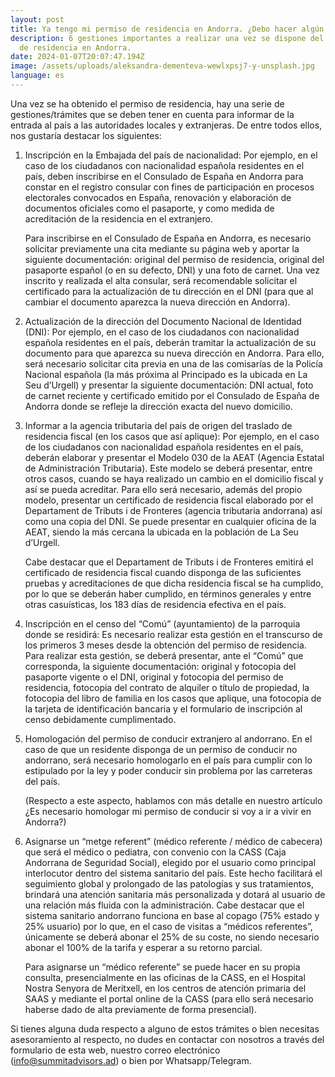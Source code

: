 ```yaml
---
layout: post
title: Ya tengo mi permiso de residencia en Andorra. ¿Debo hacer algún trámite más?
description: 6 gestiones importantes a realizar una vez se dispone del permiso
  de residencia en Andorra.
date: 2024-01-07T20:07:47.194Z
image: /assets/uploads/aleksandra-dementeva-wewlxpsj7-y-unsplash.jpg
language: es
---
```

Una vez se ha obtenido el permiso de residencia, hay una serie de gestiones/trámites que se deben tener en cuenta para informar de la entrada al país a las autoridades locales y extranjeras. De entre todos ellos, nos gustaría destacar los siguientes:

1. Inscripción en la Embajada del país de nacionalidad: Por ejemplo, en el caso de los ciudadanos con nacionalidad española residentes en el país, deben inscribirse en el Consulado de España en Andorra para constar en el registro consular con fines de participación en procesos electorales convocados en España, renovación y elaboración de documentos oficiales como el pasaporte, y como medida de acreditación de la residencia en el extranjero.

   Para inscribirse en el Consulado de España en Andorra, es necesario solicitar previamente una cita mediante su página web y aportar la siguiente documentación: original del permiso de residencia, original del pasaporte español (o en su defecto, DNI) y una foto de carnet. Una vez inscrito y realizada el alta consular, será recomendable solicitar el certificado para la actualización de tu dirección en el DNI (para que al cambiar el documento aparezca la nueva dirección en Andorra).


2. Actualización de la dirección del Documento Nacional de Identidad (DNI): Por ejemplo, en el caso de los ciudadanos con nacionalidad española residentes en el país, deberán tramitar la actualización de su documento para que aparezca su nueva dirección en Andorra. Para ello, será necesario solicitar cita previa en una de las comisarías de la Policía Nacional española (la más próxima al Principado es la ubicada en La Seu d’Urgell) y presentar la siguiente documentación: DNI actual, foto de carnet reciente y certificado emitido por el Consulado de España de Andorra donde se refleje la dirección exacta del nuevo domicilio.


3. Informar a la agencia tributaria del país de origen del traslado de residencia fiscal (en los casos que así aplique): Por ejemplo, en el caso de los ciudadanos con nacionalidad española residentes en el país, deberán elaborar y presentar el Modelo 030 de la AEAT (Agencia Estatal de Administración Tributaria). Este modelo se deberá presentar, entre otros casos, cuando se haya realizado un cambio en el domicilio fiscal y así se pueda acreditar. Para ello será necesario, además del propio modelo, presentar un certificado de residencia fiscal elaborado por el Departament de Tributs i de Fronteres (agencia tributaria andorrana) así como una copia del DNI. Se puede presentar en cualquier oficina de la AEAT, siendo la más cercana la ubicada en la población de La Seu d’Urgell.

   Cabe destacar que el Departament de Tributs i de Fronteres emitirá el certificado de residencia fiscal cuando disponga de las suficientes pruebas y acreditaciones de que dicha residencia fiscal se ha cumplido, por lo que se deberán haber cumplido, en términos generales y entre otras casuísticas, los 183 días de residencia efectiva en el país.


4. Inscripción en el censo del “Comú” (ayuntamiento) de la parroquia donde se residirá: Es necesario realizar esta gestión en el transcurso de los primeros 3 meses desde la obtención del permiso de residencia. Para realizar esta gestión, se deberá presentar, ante el “Comú” que corresponda, la siguiente documentación: original y fotocopia del pasaporte vigente o el DNI, original y fotocopia del permiso de residencia, fotocopia del contrato de alquiler o título de propiedad, la fotocopia del libro de familia en los casos que aplique, una fotocopia de la tarjeta de identificación bancaria y el formulario de inscripción al censo debidamente cumplimentado.


5. Homologación del permiso de conducir extranjero al andorrano. En el caso de que un residente disponga de un permiso de conducir no andorrano, será necesario homologarlo en el país para cumplir con lo estipulado por la ley y poder conducir sin problema por las carreteras del país.

   (Respecto a este aspecto, hablamos con más detalle en nuestro artículo ¿Es necesario homologar mi permiso de conducir si voy a ir a vivir en Andorra?)


6. Asignarse un “metge referent” (médico referente / médico de cabecera) que será el médico o pediatra, con convenio con la CASS (Caja Andorrana de Seguridad Social), elegido por el usuario como principal interlocutor dentro del sistema sanitario del país. Este hecho facilitará el seguimiento global y prolongado de las patologías y sus tratamientos, brindará una atención sanitaria más personalizada y dotará al usuario de una relación más fluida con la administración. Cabe destacar que el sistema sanitario andorrano funciona en base al copago (75% estado y 25% usuario) por lo que, en el caso de visitas a “médicos referentes”, únicamente se deberá abonar el 25% de su coste, no siendo necesario abonar el 100% de la tarifa y esperar a su retorno parcial.

   Para asignarse un “médico referente” se puede hacer en su propia consulta, presencialmente en las oficinas de la CASS, en el Hospital Nostra Senyora de Meritxell, en los centros de atención primaria del SAAS y mediante el portal online de la CASS (para ello será necesario haberse dado de alta previamente de forma presencial).

Si tienes alguna duda respecto a alguno de estos trámites o bien necesitas asesoramiento al respecto, no dudes en contactar con nosotros a través del formulario de esta web, nuestro correo electrónico (info@summitadvisors.ad) o bien por Whatsapp/Telegram.